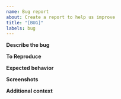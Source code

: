 ```yaml
---
name: Bug report
about: Create a report to help us improve
title: "[BUG]"
labels: bug
---
```


**Describe the bug**

<!-- A clear and concise description of what the bug is. -->

**To Reproduce**

<!-- Steps to reproduce the behavior:

1.
2.
3.
4. -->

**Expected behavior**

<!-- A clear and concise description of what you expected to happen. -->

**Screenshots**

<!-- If applicable, add screenshots to help explain your problem. -->

**Additional context**

<!-- Add any other context about the problem here. -->
